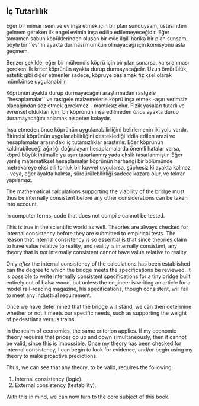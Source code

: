 ## İç Tutarlılık

Eğer bir mimar isem ve ev inşa etmek için bir plan sunduysam, üstesinden gelmem gereken ilk engel evimin inşa edilip edilemeyeceğidir. Eğer tamamen sabun köpüklerinden oluşan bir evle ilgili harika bir plan sunsam, böyle bir ''ev''in ayakta durması mümkün olmayacağı için komisyonu asla geçmem.

Benzer şekilde, eğer bir mühendis köprü için bir plan sunarsa, karşılanması gereken ilk kriter köprünün ayakta durup durmayacağıdır. Uzun ömürlülük, estetik gibi diğer etmenler sadece, köprüye başlamak fiziksel olarak mümkünse uygulanabilir.

Köprünün ayakta durup durmayacağını araştırmadan rastgele ''hesaplamalar'' ve rastgele malzemelerle köprü inşa etmek -aşırı verimsiz olacağından söz etmek gerekmez - mantıksız olur. Fizik yasaları tutarlı ve evrensel oldukları için, bir köprünün inşa edilmeden *önce* ayakta durup duramayacağını anlamak nispeten kolaydır.

İnşa etmeden önce köprünün uygulanabilirliğini belirlemenin iki yolu vardır. Birincisi köprünün uygulanabilirliğini desteklediği iddia edilen arazi ve hesaplamalar arasındaki iç tutarsızlıklar araştırılır. Eğer köprünün kaldırabileceği ağırlığı doğrulayan hesaplamalarda önemli hatalar varsa, köprü büyük ihtimalle ya aşırı tasarlanmış yada eksik tasarlanmıştır. Eğer yanlış matematiksel hesaplamalar köprünün herhangi bir bölümünde metrekareye eksi elli tonluk bir kuvvet uygularsa, şüphesiz ki ayakta kalmaz - veya, eğer ayakta kalırsa, sürdürülebilirliği sadece kazara olur, ve tekrar yapılamaz.

The mathematical calculations supporting the viability of the bridge must thus be internally consistent before any other considerations can be taken into account.

In computer terms, code that does not compile cannot be tested.

This is true in the scientific world as well. Theories are always checked for internal consistency before they are submitted to empirical tests. The reason that internal consistency is so essential is that since theories claim to have value relative to reality, and reality is internally consistent, any theory that is *not* internally consistent cannot have value relative to reality.

Only *after* the internal consistency of the calculations has been established can the degree to which the bridge meets the specifications be reviewed. It is possible to write internally consistent specifications for a tiny bridge built entirely out of balsa wood, but unless the engineer is writing an article for a model rail-roading magazine, his specifications, though consistent, will fail to meet any industrial requirement.

Once we have determined that the bridge will stand, we can then determine whether or not it meets our specific needs, such as supporting the weight of pedestrians versus trains.

In the realm of economics, the same criterion applies. If my economic theory requires that prices go up and down simultaneously, then it cannot be valid, since this is impossible. Once my theory has been checked for internal consistency, I can begin to look for evidence, and/or begin using my theory to make proactive predictions.

Thus, we can see that any theory, to be valid, requires the following:

1. Internal consistency (logic).
2. External consistency (testability).

With this in mind, we can now turn to the core subject of this book.